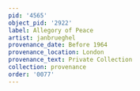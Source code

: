 ```yaml
---
pid: '4565'
object_pid: '2922'
label: Allegory of Peace
artist: janbrueghel
provenance_date: Before 1964
provenance_location: London
provenance_text: Private Collection
collection: provenance
order: '0077'
---
```

